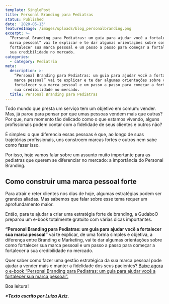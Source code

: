 ```yaml
---
template: SinglePost
title: Personal Branding para Pediatras
status: Published
date: '2020-05-13'
featuredImage: /images/uploads/blog_personalbranding.png
excerpt: >-
  “Personal Branding para Pediatras: um guia para ajudar você a fortalecer sua
  marca pessoal” vai te explicar e te dar algumas orientações sobre como
  fortalecer sua marca pessoal e um passo a passo para começar a fortalecer a
  sua credibilidade no mercado.
categories:
  - category: Pediatria
meta:
  description: >-
    “Personal Branding para Pediatras: um guia para ajudar você a fortalecer sua
    marca pessoal” vai te explicar e te dar algumas orientações sobre como
    fortalecer sua marca pessoal e um passo a passo para começar a fortalecer a
    sua credibilidade no mercado.
  title: Personal Branding para Pediatras
---
```

Todo mundo que presta um serviço tem um objetivo em comum: vender. Mas, já parou para pensar por que umas pessoas vendem mais que outras? Por que, num momento tão delicado como o que estamos vivendo, alguns profissionais podem contar com a fidelidade de seus clientes e outros não?

É simples: o que diferencia essas pessoas é que, ao longo de suas trajetórias profissionais, uns constroem marcas fortes e outros nem sabe como fazer isso. 

Por isso, hoje vamos falar sobre um assunto muito importante para as pediatras que querem se diferenciar no mercado: a importância do Personal Branding.

## Como construir uma marca pessoal forte

Para atrair e reter clientes nos dias de hoje, algumas estratégias podem ser grandes aliadas. Mas sabemos que falar sobre esse tema requer um aprofundamento maior.

Então, para te ajudar a criar uma estratégia forte de branding, a GudaboO preparou um e-book totalmente gratuito com várias dicas importantes.

**“Personal Branding para Pediatras: um guia para ajudar você a fortalecer sua marca pessoal”** vai te explicar, de uma forma simples e objetiva, a diferença entre Branding e Marketing, vai te dar algumas orientações sobre como fortalecer sua marca pessoal e um passo a passo para começar a fortalecer a sua credibilidade no mercado.

Quer saber como fazer uma gestão estratégica da sua marca pessoal pode ajudar a vender mais e manter a fidelidade dos seus pacientes? [Baixe agora o e-book “Personal Branding para Pediatras: um guia para ajudar você a fortalecer sua marca pessoal”.](http://gudaboo-com-br-7270407.hs-sites.com/personalbranding_pediatras)

Boa leitura!

**_\*Texto escrito por Luiza Aziz._**
